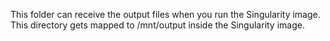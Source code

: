 This folder can receive the output files when you run the Singularity image.
This directory gets mapped to /mnt/output inside the Singularity image.
